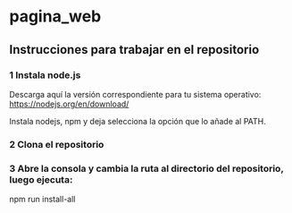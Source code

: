 # pagina_web

## Instrucciones para trabajar en el repositorio

### 1 Instala node.js

Descarga aquí la versión correspondiente para tu sistema operativo:
https://nodejs.org/en/download/

Instala nodejs, npm y deja selecciona la opción que lo añade al PATH.

### 2 Clona el repositorio

### 3 Abre la consola y cambia la ruta al directorio del repositorio, luego ejecuta:

npm run install-all